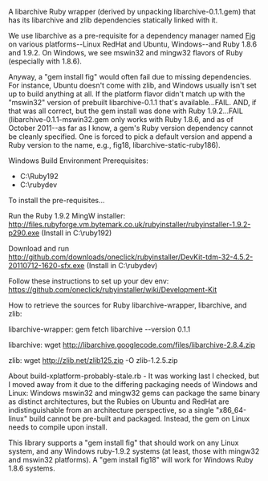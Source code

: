 A libarchive Ruby wrapper (derived by unpacking libarchive-0.1.1.gem) that has its libarchive and zlib dependencies statically linked with it.

We use libarchive as a pre-requisite for a dependency manager named [Fig](http://github.com/mfoemmel/fig) on various platforms--Linux RedHat and Ubuntu, Windows--and Ruby 1.8.6 and 1.9.2.  On Windows, we see mswin32 and mingw32 flavors of Ruby (especially with 1.8.6).

Anyway, a "gem install fig" would often fail due to missing dependencies.  For instance, Ubuntu doesn't come with zlib, and Windows usually isn't set up to build anything at all.  If the platform flavor didn't match up with the "mswin32" version of prebuilt libarchive-0.1.1 that's available...FAIL.  AND, if that was all correct, but the gem install was done with Ruby 1.9.2...FAIL (libarchive-0.1.1-mswin32.gem only works with Ruby 1.8.6, and as of October 2011--as far as I know, a gem's Ruby version dependency cannot be cleanly specified.  One is forced to pick a default version and append a Ruby version to the name, e.g., fig18, libarchive-static-ruby186).


Windows Build Environment Prerequisites:
* C:\Ruby192
* C:\rubydev

To install the pre-requisites...

Run the Ruby 1.9.2 MingW installer: http://files.rubyforge.vm.bytemark.co.uk/rubyinstaller/rubyinstaller-1.9.2-p290.exe (Install in C:\ruby192)

Download and run http://github.com/downloads/oneclick/rubyinstaller/DevKit-tdm-32-4.5.2-20110712-1620-sfx.exe (Install in C:\rubydev)

Follow these instructions to set up your dev env:  https://github.com/oneclick/rubyinstaller/wiki/Development-Kit

How to retrieve the sources for Ruby libarchive-wrapper, libarchive, and zlib:

libarchive-wrapper:  gem fetch libarchive --version 0.1.1

libarchive: wget http://libarchive.googlecode.com/files/libarchive-2.8.4.zip

zlib: wget http://zlib.net/zlib125.zip -O zlib-1.2.5.zip

About build-xplatform-probably-stale.rb - It was working last I checked, but I moved away from it due to the differing packaging needs of Windows and Linux:  Windows mswin32 and mingw32 gems can package the same binary as distinct architectures, but the Rubies on Ubuntu and RedHat are indistinguishable from an architecture perspective, so a single "x86_64-linux" build cannot be pre-built and packaged.  Instead, the gem on Linux needs to compile upon install.

This library supports a "gem install fig" that should work on any Linux system, and any Windows ruby-1.9.2 systems (at least, those with mingw32 and mswin32 platforms). A "gem install fig18" will work for Windows Ruby 1.8.6 systems.

